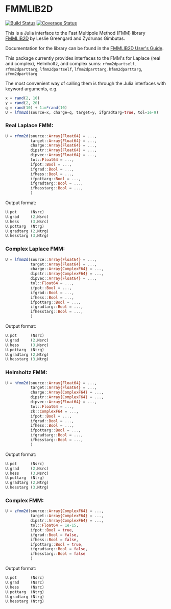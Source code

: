 # FMMLIB2D 
[![Build Status](https://travis-ci.org/ludvigak/FMMLIB2D.jl.svg?branch=master)](https://travis-ci.org/ludvigak/FMMLIB2D.jl)
[![Coverage Status](https://coveralls.io/repos/github/ludvigak/FMMLIB2D.jl/badge.svg?branch=master)](https://coveralls.io/github/ludvigak/FMMLIB2D.jl?branch=master)

This is a Julia interface to the Fast Multipole Method (FMM) library
[FMMLIB2D](https://github.com/zgimbutas/fmmlib2d) by Leslie Greengard and Zydrunas
Gimbutas.

Documentation for the library can be found in the [FMMLIB2D User's Guide](https://github.com/ludvigak/fmmlib2d/blob/master/doc/fmm2dpart_manual.pdf).

This package currently provides interfaces to the FMM's for Laplace (real and complex), Helmholtz, and complex sums: 
`rfmm2dpartself`, `rfmm2dparttarg`, `lfmm2dpartself`, `lfmm2dparttarg`, `hfmm2dparttarg`, `zfmm2dparttarg`

The most convenient way of calling them is through the Julia interfaces with keyword arguments, e.g. 
```julia
x = rand(2, 10)
y = rand(2, 20)
q = rand(10) + 1im*rand(10)
U = lfmm2d(source=x, charge=q, target=y, ifgradtarg=true, tol=1e-9)
```

### Real Laplace FMM:
```julia
U = rfmm2d(source::Array{Float64} = ...,
           target::Array{Float64} = ...,
           charge::Array{Float64} = ...,
           dipstr::Array{Float64} = ...,
           dipvec::Array{Float64} = ...,
           tol::Float64 = ...,
           ifpot::Bool = ...,
           ifgrad::Bool = ...,
           ifhess::Bool = ...,
           ifpottarg::Bool = ...,
           ifgradtarg::Bool = ...,
           ifhesstarg::Bool = ...,
           )
```

Output format:
```julia
U.pot      (Nsrc)
U.grad     (2,Nsrc)
U.hess     (3,Nsrc)
U.pottarg  (Ntrg)
U.gradtarg (2,Ntrg)
U.hesstarg (3,Ntrg)
```


### Complex Laplace FMM:
```julia
U = lfmm2d(source::Array{Float64} = ...,
           target::Array{Float64} = ...,
           charge::Array{ComplexF64} = ...,
           dipstr::Array{ComplexF64} = ...,
           dipvec::Array{Float64} = ...,
           tol::Float64 = ...,
           ifpot::Bool = ...,
           ifgrad::Bool = ...,
           ifhess::Bool = ...,
           ifpottarg::Bool = ...,
           ifgradtarg::Bool = ...,
           ifhesstarg::Bool = ...,
           )
```

Output format:
```julia
U.pot      (Nsrc)
U.grad     (2,Nsrc)
U.hess     (3,Nsrc)
U.pottarg  (Ntrg)
U.gradtarg (2,Ntrg)
U.hesstarg (3,Ntrg)
```

### Helmholtz FMM:
```julia
U = hfmm2d(source::Array{Float64} = ...,
           target::Array{Float64} = ...,
           charge::Array{ComplexF64} = ...,
           dipstr::Array{ComplexF64} = ...,
           dipvec::Array{Float64} = ...,
           tol::Float64 = ...,
           zk::ComplexF64 = ...,
           ifpot::Bool = ...,
           ifgrad::Bool = ...,
           ifhess::Bool = ...,
           ifpottarg::Bool = ...,
           ifgradtarg::Bool = ...,
           ifhesstarg::Bool = ...,
           )
```

Output format:
```julia
U.pot      (Nsrc)
U.grad     (2,Nsrc)
U.hess     (3,Nsrc)
U.pottarg  (Ntrg)
U.gradtarg (2,Ntrg)
U.hesstarg (3,Ntrg)
```

### Complex FMM:

```julia
U = zfmm2d(source::Array{ComplexF64} = ...,
           target::Array{ComplexF64} = ...,
           dipstr::Array{ComplexF64} = ...,
           tol::Float64 = 1e-15,
           ifpot::Bool = true,
           ifgrad::Bool = false,
           ifhess::Bool = false,
           ifpottarg::Bool = true,
           ifgradtarg::Bool = false,
           ifhesstarg::Bool = false
           )
```

Output format:
```julia
U.pot      (Nsrc)
U.grad     (Nsrc)
U.hess     (Nsrc)
U.pottarg  (Ntrg)
U.gradtarg (Ntrg)
U.hesstarg (Ntrg)
```
